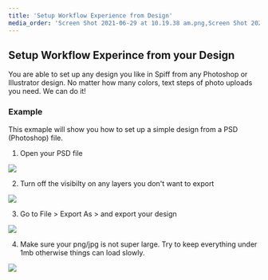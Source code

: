 ```yaml
---
title: 'Setup Workflow Experience from Design'
media_order: 'Screen Shot 2021-06-29 at 10.19.38 am.png,Screen Shot 2021-06-29 at 10.19.56 am.png,Screen Shot 2021-06-29 at 10.20.12 am.png,Screen Shot 2021-06-29 at 10.21.33 am.png'
---
```


## Setup Workflow Experince from your Design

You are able to set up any design you like in Spiff from any Photoshop or Illustrator design. No matter how many colors, text steps of photo uploads you need. We can do it!

### Example

This exmaple will show you how to set up a simple design from a PSD (Photoshop) file.

1. Open your PSD file 

![](https://help.spiff.com.au/user/pages/03.Quick-Start/03.setup-workflow-experience-from-design/Screen%20Shot%202021-06-29%20at%2010.21.33%20am.png)

2. Turn off the visibilty on any layers you don't want to export

![](https://help.spiff.com.au/user/pages/03.Quick-Start/03.setup-workflow-experience-from-design/Screen%20Shot%202021-06-29%20at%2010.19.38%20am.png)

3. Go to File > Export As > and export your design

![](https://help.spiff.com.au/user/pages/03.Quick-Start/03.setup-workflow-experience-from-design/Screen%20Shot%202021-06-29%20at%2010.19.56%20am.png)

4. Make sure your png/jpg is not super large. Try to keep everything under 1mb otherwise things can load slowly. 

![](https://help.spiff.com.au/user/pages/03.Quick-Start/03.setup-workflow-experience-from-design/Screen%20Shot%202021-06-29%20at%2010.20.12%20am.png)